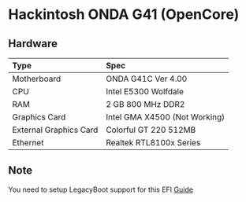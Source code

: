 # Hackintosh ONDA G41 (OpenCore)

## Hardware

Type | Spec
:---------|:---------
Motherboard      | ONDA G41C Ver 4.00
CPU              | Intel E5300 Wolfdale
RAM           | 2 GB 800 MHz DDR2
Graphics Card | Intel GMA X4500 (Not Working)
External Graphics Card | Colorful GT 220 512MB
Ethernet          | Realtek RTL8100x Series

## Note  
You need to setup LegacyBoot support for this EFI [Guide](https://dortania.github.io/OpenCore-Install-Guide/installer-guide/windows-install.html#making-the-installer)

